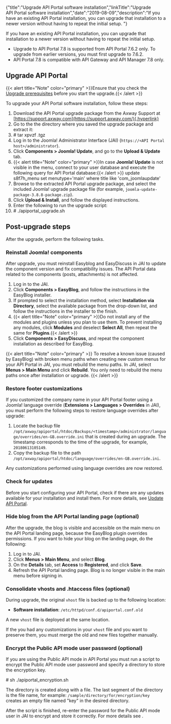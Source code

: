{"title":"Upgrade API Portal software installation","linkTitle":"Upgrade API Portal software installation","date":"2019-08-09","description":"If you have an existing API Portal installation, you can upgrade that installation to a newer version without having to repeat the initial setup. "} ﻿

If you have an existing API Portal installation, you can upgrade that installation to a newer version without having to repeat the initial setup.

-   Upgrade to API Portal 7.8 is supported from API Portal 7.6.2 only. To upgrade from earlier versions, you must first upgrade to 7.6.2.
-   API Portal 7.8 is compatible with API Gateway and API Manager 7.8 only.

Upgrade API Portal
------------------

{{< alert title="Note" color="primary" >}}Ensure that you check the [Upgrade prerequisites](upgrade_prereqs.htm) before you start the upgrade.{{< /alert >}}

To upgrade your API Portal software installation, follow these steps:

1.  Download the API Portal upgrade package from the Axway Support at [https://support.axway.com](https://support.axway.com/){.hyperlink}
2.  Go to the the directory where you saved the upgrade package and extract it:
3.  \# tar xpvzf <package>.tgz
4.  Log in to the Joomla! Administrator Interface (JAI) (`https://<API Portal host>/administrator`).
5.  Click **Components > Joomla! Update**, and go to the **Upload & Update** tab.
6.  {{< alert title="Note" color="primary" >}}In case **Joomla! Update** is not visible in the menu, connect to your user database and execute the following query for API Portal database:{{< /alert >}} update s8f7h\_menu set menutype='main' where title like 'com\_joomlaupdate'
7.  Browse to the extracted API Portal upgrade package, and select the included Joomla! upgrade package file (for example, `joomla-update-package-3.8.8-package.zip`).
8.  Click **Upload & Install**, and follow the displayed instructions.
9.  Enter the following to run the upgrade script:
10. \# ./apiportal\_upgrade.sh

Post-upgrade steps
------------------

After the upgrade, perform the following tasks.

### Reinstall Joomla! components

After upgrade, you must reinstall Easyblog and EasyDiscuss in JAI to update the component version and fix compatibility issues. The API Portal data related to the components (posts, attachments) is not affected.

1.  Log in to the JAI.
2.  Click **Components > EasyBlog**, and follow the instructions in the EasyBlog installer.
3.  If prompted to select the installation method, select **Installation via Directory**, select the available package from the drop-down list, and follow the instructions in the installer to the finish.
4.  {{< alert title="Note" color="primary" >}}Do not install any of the modules and plugins unless you plan to use them. To prevent installing any modules, click **Modules** and deselect **Select All**, then repeat the same for **Plugins**.{{< /alert >}}
5.  Click **Components > EasyDiscuss**, and repeat the component installation as described for EasyBlog.

{{< alert title="Note" color="primary" >}} To resolve a known issue (caused by EasyBlog) with broken menu paths when creating new custom menus for your API Portal in JAI, you must rebuild the menu paths. In JAI, select **Menus > Main Menu** and click **Rebuild**. You only need to rebuild the menu paths once after installation or upgrade. {{< /alert >}}

### Restore footer customizations

If you customized the company name in your API Portal footer using a Joomla! language override (**Extensions > Languages > Overrides** in JAI), you must perform the following steps to restore language overrides after upgrade:

1.  Locate the backup file `/opt/axway/apiportal/htdoc/Backups/<timestamp>/administrator/language/overrides/en-GB.override.ini` that is created during an upgrade. The timestamp corresponds to the time of the upgrade, for example, `20180613105149`.
2.  Copy the backup file to the path `/opt/axway/apiportal/htdoc/language/overrides/en-GB.override.ini`.

Any customizations performed using language overrides are now restored.

### Check for updates

Before you start configuring your API Portal, check if there are any updates available for your installation and install them. For more details, see [Update API Portal](install_service_pack.htm).

### Hide blog from the API Portal landing page (optional)

After the upgrade, the blog is visible and accessible on the main menu on the API Portal landing page, because the EasyBlog plugin overrides permissions. If you want to hide your blog on the landing page, do the following:

1.  Log in to JAI.
2.  Click **Menus > Main Menu**, and select **Blog**.
3.  On the **Details** tab, set **Access** to **Registered**, and click **Save**.
4.  Refresh the API Portal landing page. Blog is no longer visible in the main menu before signing in.

### Consolidate vhosts and .htaccess files (optional)

During upgrade, the original `vhost` file is backed up to the following location:

-   **Software installation**: `/etc/httpd/conf.d/apiportal.conf.old`

A new `vhost` file is deployed at the same location.

If the you had any customizations in your `vhost` file and you want to preserve them, you must merge the old and new files together manually.

### Encrypt the Public API mode user password (optional)

If you are using the Public API mode in API Portal you must run a script to encrypt the Public API mode user password and specify a directory to store the encryption key.

\# sh ./apiportal\_encryption.sh

The directory is created along with a file. The last segment of the directory is the file name, for example: `/sample/directory/for/encryption/key` creates an empty file named "key" in the desired directory.

After the script is finished, re-enter the password for the Public API mode user in JAI to encrypt and store it correctly. For more details see .
